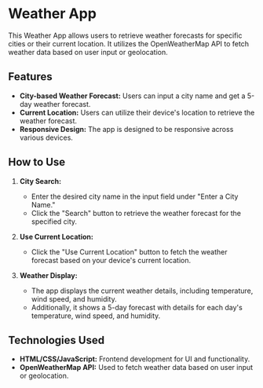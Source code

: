 # Weather App

This Weather App allows users to retrieve weather forecasts for specific cities or their current location. It utilizes the OpenWeatherMap API to fetch weather data based on user input or geolocation.

## Features

- **City-based Weather Forecast:** Users can input a city name and get a 5-day weather forecast.
- **Current Location:** Users can utilize their device's location to retrieve the weather forecast.
- **Responsive Design:** The app is designed to be responsive across various devices.

## How to Use

1. **City Search:**
   - Enter the desired city name in the input field under "Enter a City Name."
   - Click the "Search" button to retrieve the weather forecast for the specified city.

2. **Use Current Location:**
   - Click the "Use Current Location" button to fetch the weather forecast based on your device's current location.

3. **Weather Display:**
   - The app displays the current weather details, including temperature, wind speed, and humidity.
   - Additionally, it shows a 5-day forecast with details for each day's temperature, wind speed, and humidity.

## Technologies Used

- **HTML/CSS/JavaScript:** Frontend development for UI and functionality.
- **OpenWeatherMap API:** Used to fetch weather data based on user input or geolocation.
